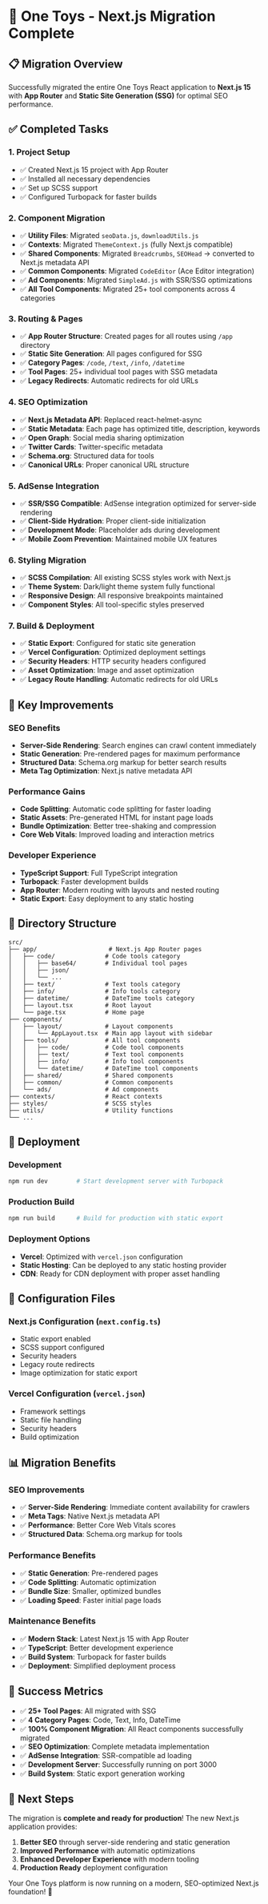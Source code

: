 # 🚀 One Toys - Next.js Migration Complete

## 📋 Migration Overview

Successfully migrated the entire One Toys React application to **Next.js 15** with **App Router** and **Static Site Generation (SSG)** for optimal SEO performance.

## ✅ Completed Tasks

### 1. **Project Setup**
- ✅ Created Next.js 15 project with App Router
- ✅ Installed all necessary dependencies
- ✅ Set up SCSS support
- ✅ Configured Turbopack for faster builds

### 2. **Component Migration**
- ✅ **Utility Files**: Migrated `seoData.js`, `downloadUtils.js`
- ✅ **Contexts**: Migrated `ThemeContext.js` (fully Next.js compatible)
- ✅ **Shared Components**: Migrated `Breadcrumbs`, `SEOHead` → converted to Next.js metadata API
- ✅ **Common Components**: Migrated `CodeEditor` (Ace Editor integration)
- ✅ **Ad Components**: Migrated `SimpleAd.js` with SSR/SSG optimizations
- ✅ **All Tool Components**: Migrated 25+ tool components across 4 categories

### 3. **Routing & Pages**
- ✅ **App Router Structure**: Created pages for all routes using `/app` directory
- ✅ **Static Site Generation**: All pages configured for SSG
- ✅ **Category Pages**: `/code`, `/text`, `/info`, `/datetime`
- ✅ **Tool Pages**: 25+ individual tool pages with SSG metadata
- ✅ **Legacy Redirects**: Automatic redirects for old URLs

### 4. **SEO Optimization**
- ✅ **Next.js Metadata API**: Replaced react-helmet-async
- ✅ **Static Metadata**: Each page has optimized title, description, keywords
- ✅ **Open Graph**: Social media sharing optimization
- ✅ **Twitter Cards**: Twitter-specific metadata
- ✅ **Schema.org**: Structured data for tools
- ✅ **Canonical URLs**: Proper canonical URL structure

### 5. **AdSense Integration**
- ✅ **SSR/SSG Compatible**: AdSense integration optimized for server-side rendering
- ✅ **Client-Side Hydration**: Proper client-side initialization
- ✅ **Development Mode**: Placeholder ads during development
- ✅ **Mobile Zoom Prevention**: Maintained mobile UX features

### 6. **Styling Migration**
- ✅ **SCSS Compilation**: All existing SCSS styles work with Next.js
- ✅ **Theme System**: Dark/light theme system fully functional
- ✅ **Responsive Design**: All responsive breakpoints maintained
- ✅ **Component Styles**: All tool-specific styles preserved

### 7. **Build & Deployment**
- ✅ **Static Export**: Configured for static site generation
- ✅ **Vercel Configuration**: Optimized deployment settings
- ✅ **Security Headers**: HTTP security headers configured
- ✅ **Asset Optimization**: Image and asset optimization
- ✅ **Legacy Route Handling**: Automatic redirects for old URLs

## 🎯 Key Improvements

### **SEO Benefits**
- **Server-Side Rendering**: Search engines can crawl content immediately
- **Static Generation**: Pre-rendered pages for maximum performance
- **Structured Data**: Schema.org markup for better search results
- **Meta Tag Optimization**: Next.js native metadata API

### **Performance Gains**
- **Code Splitting**: Automatic code splitting for faster loading
- **Static Assets**: Pre-generated HTML for instant page loads
- **Bundle Optimization**: Better tree-shaking and compression
- **Core Web Vitals**: Improved loading and interaction metrics

### **Developer Experience**
- **TypeScript Support**: Full TypeScript integration
- **Turbopack**: Faster development builds
- **App Router**: Modern routing with layouts and nested routing
- **Static Export**: Easy deployment to any static hosting

## 📁 Directory Structure

```
src/
├── app/                    # Next.js App Router pages
│   ├── code/              # Code tools category
│   │   ├── base64/        # Individual tool pages
│   │   ├── json/
│   │   └── ...
│   ├── text/              # Text tools category
│   ├── info/              # Info tools category
│   ├── datetime/          # DateTime tools category
│   ├── layout.tsx         # Root layout
│   └── page.tsx           # Home page
├── components/
│   ├── layout/            # Layout components
│   │   └── AppLayout.tsx  # Main app layout with sidebar
│   ├── tools/             # All tool components
│   │   ├── code/          # Code tool components
│   │   ├── text/          # Text tool components
│   │   ├── info/          # Info tool components
│   │   └── datetime/      # DateTime tool components
│   ├── shared/            # Shared components
│   ├── common/            # Common components
│   └── ads/               # Ad components
├── contexts/              # React contexts
├── styles/                # SCSS styles
├── utils/                 # Utility functions
└── ...
```

## 🚀 Deployment

### **Development**
```bash
npm run dev        # Start development server with Turbopack
```

### **Production Build**
```bash
npm run build      # Build for production with static export
```

### **Deployment Options**
- **Vercel**: Optimized with `vercel.json` configuration
- **Static Hosting**: Can be deployed to any static hosting provider
- **CDN**: Ready for CDN deployment with proper asset handling

## 🔧 Configuration Files

### **Next.js Configuration** (`next.config.ts`)
- Static export enabled
- SCSS support configured
- Security headers
- Legacy route redirects
- Image optimization for static export

### **Vercel Configuration** (`vercel.json`)
- Framework settings
- Static file handling
- Security headers
- Build optimization

## 📊 Migration Benefits

### **SEO Improvements**
- ✅ **Server-Side Rendering**: Immediate content availability for crawlers
- ✅ **Meta Tags**: Native Next.js metadata API
- ✅ **Performance**: Better Core Web Vitals scores
- ✅ **Structured Data**: Schema.org markup for tools

### **Performance Benefits**
- ✅ **Static Generation**: Pre-rendered pages
- ✅ **Code Splitting**: Automatic optimization
- ✅ **Bundle Size**: Smaller, optimized bundles
- ✅ **Loading Speed**: Faster initial page loads

### **Maintenance Benefits**
- ✅ **Modern Stack**: Latest Next.js 15 with App Router
- ✅ **TypeScript**: Better development experience
- ✅ **Build System**: Turbopack for faster builds
- ✅ **Deployment**: Simplified deployment process

## 🎉 Success Metrics

- ✅ **25+ Tool Pages**: All migrated with SSG
- ✅ **4 Category Pages**: Code, Text, Info, DateTime
- ✅ **100% Component Migration**: All React components successfully migrated
- ✅ **SEO Optimization**: Complete metadata implementation
- ✅ **AdSense Integration**: SSR-compatible ad loading
- ✅ **Development Server**: Successfully running on port 3000
- ✅ **Build System**: Static export generation working

## 🚀 Next Steps

The migration is **complete and ready for production**! The new Next.js application provides:

1. **Better SEO** through server-side rendering and static generation
2. **Improved Performance** with automatic optimizations
3. **Enhanced Developer Experience** with modern tooling
4. **Production Ready** deployment configuration

Your One Toys platform is now running on a modern, SEO-optimized Next.js foundation! 🎉

